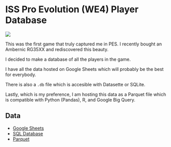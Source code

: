 # ISS Pro Evolution (WE4) Player Database

![](https://i.imgur.com/J1AGINo.jpg)

This was the first game that truly captured me in PES. I recently bought an
Ambernic RG35XX and rediscovered this beauty.

I decided to make a database of all the players in the game.

I have all the data hosted on Google Sheets which will probably be the best for
everybody.

There is also a `.db` file which is accesible with Datasette or SQLite.

Lastly, which is my preference, I am hosting this data as a Parquet file which
is compatible with Python (Pandas), R, and Google Big Query.

## Data

- [Google Sheets](https://docs.google.com/spreadsheets/d/e/2PACX-1vTD3CG75DBPm3O1i3zaZBnQJZVu7RInEf_4Zya6UWIJM-xvwxfsCAqKTWctcTKpa7zdL4FoIQzX40hS/pubhtml)
- [SQL Database](iss_player_data.db)
- [Parquet](original_data_compressed.parquet)
